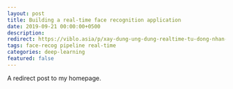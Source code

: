 ```yaml
---
layout: post
title: Building a real-time face recognition application
date: 2019-09-21 00:00:00+0500
description: 
redirect: https://viblo.asia/p/xay-dung-ung-dung-realtime-tu-dong-nhan-dien-khuon-mat-Eb85oj9Wl2G
tags: face-recog pipeline real-time
categories: deep-learning
featured: false
---
```


A redirect post to my homepage.
